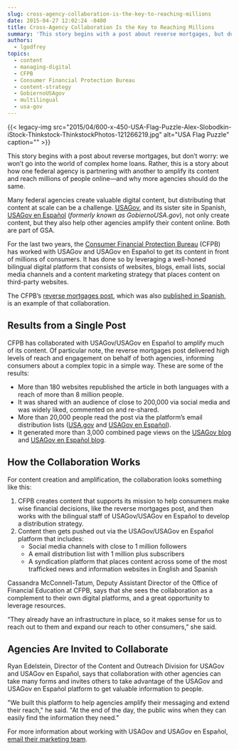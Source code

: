 ```yaml
---
slug: cross-agency-collaboration-is-the-key-to-reaching-millions
date: 2015-04-27 12:02:24 -0400
title: Cross-Agency Collaboration Is the Key to Reaching Millions
summary: 'This story begins with a post about reverse mortgages, but don’t worry: we won’t go into the world of complex home loans. Rather, this is a story about how one federal agency is partnering with another to amplify its content and reach millions of people online&mdash;and why more agencies should do the same. Many federal'
authors:
  - lgodfrey
topics:
  - content
  - managing-digital
  - CFPB
  - Consumer Financial Protection Bureau
  - content-strategy
  - GobiernoUSAgov
  - multilingual
  - usa-gov
---
```


{{< legacy-img src="2015/04/600-x-450-USA-Flag-Puzzle-Alex-Slobodkin-iStock-Thinkstock-ThinkstockPhotos-121266219.jpg" alt="USA Flag Puzzle" caption="" >}} 

This story begins with a post about reverse mortgages, but don’t worry: we won’t go into the world of complex home loans. Rather, this is a story about how one federal agency is partnering with another to amplify its content and reach millions of people online—and why more agencies should do the same.

Many federal agencies create valuable digital content, but distributing that content at scale can be a challenge. [USAGov](http://www.usa.gov/), and its sister site in Spanish, [USAGov en Espa&#241;ol](https://www.usa.gov/espanol/) (_formerly known as GobiernoUSA.gov_), not only create content, but they also help other agencies amplify their content online. Both are part of GSA.

For the last two years, the [Consumer Financial Protection Bureau](http://www.consumerfinance.gov/) (CFPB) has worked with USAGov and USAGov en Espa&#241;ol to get its content in front of millions of consumers. It has done so by leveraging a well-honed bilingual digital platform that consists of websites, blogs, email lists, social media channels and a content marketing strategy that places content on third-party websites.

The CFPB’s [reverse mortgages post](http://blog.usa.gov/post/105357480782/updated-reverse-mortgage-guide-two-things-you), which was also [published in Spanish](http://blog.gobiernousa.gov/post/105357362384/guia-actualizada-de-hipotecas-inversas-dos-cosas), is an example of that collaboration.

## Results from a Single Post

CFPB has collaborated with USAGov/USAGov en Espa&#241;ol to amplify much of its content. Of particular note, the reverse mortgages post delivered high levels of reach and engagement on behalf of both agencies, informing consumers about a complex topic in a simple way. These are some of the results:

  * More than 180 websites republished the article in both languages with a reach of more than 8 million people.
  * It was shared with an audience of close to 200,000 via social media and was widely liked, commented on and re-shared.
  * More than 20,000 people read the post via the platform’s email distribution lists ([USA.gov](https://public.govdelivery.com/accounts/USAGOV/subscriber/new) and [USAGov en Espa&#241;ol](https://public.govdelivery.com/accounts/GOBIERNOUSA/subscriber/new)).
  * It generated more than 3,000 combined page views on the [USAGov blog](http://blog.usa.gov/) and [USAGov en Espa&#241;ol blog](http://blog.gobiernousa.gov/).

## How the Collaboration Works

For content creation and amplification, the collaboration looks something like this:

  1. CFPB creates content that supports its mission to help consumers make wise financial decisions, like the reverse mortgages post, and then works with the bilingual staff of USAGov/USAGov en Espa&#241;ol to develop a distribution strategy.
  2. Content then gets pushed out via the USAGov/USAGov en Espa&#241;ol platform that includes: 
      * Social media channels with close to 1 million followers
      * A email distribution list with 1 million plus subscribers
      * A syndication platform that places content across some of the most trafficked news and information websites in English and Spanish

Cassandra McConnell-Tatum, Deputy Assistant Director of the Office of Financial Education at CFPB, says that she sees the collaboration as a complement to their own digital platforms, and a great opportunity to leverage resources.

“They already have an infrastructure in place, so it makes sense for us to reach out to them and expand our reach to other consumers,” she said.

## Agencies Are Invited to Collaborate

Ryan Edelstein, Director of the Content and Outreach Division for USAGov and USAGov en Espa&#241;ol, says that collaboration with other agencies can take many forms and invites others to take advantage of the USAGov and USAGov en Espa&#241;ol platform to get valuable information to people.

"We built this platform to help agencies amplify their messaging and extend their reach," he said. "At the end of the day, the public wins when they can easily find the information they need." 

For more information about working with USAGov and USAGov en Espa&#241;ol, [email their marketing team](mailto:usapartnerships@gsa.gov). 
